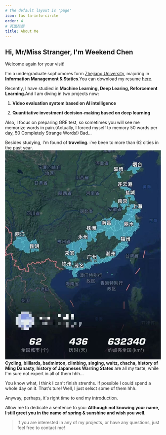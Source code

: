 ```yaml
---
# the default layout is 'page'
icon: fas fa-info-circle
order: 4
# 页面标题
title: About Me
---
```


## Hi, Mr/Miss Stranger, I'm Weekend Chen

Welcome again for your visit!

I'm a undergraduate sophomores form [Zhejiang University](https://www.zju.edu.cn "Official Website of ZJU"), majoring in **Information Management & Statics**.You can download my resume [here](/assets/file/Weekend's%20Resume.pdf).

Recently, I have studied in **Machine Learning, Deep Learing, Reforcement Learning**.And I am diving in two projects now:

1. **Video evaluation system based on AI intelligence**

2. **Quantitative investment decision-making based on deep learning**

Also, I focus on preparing GRE test, so sometimes you will see me memorize words in pain.(Actually, I forced myself to memory 50 words per day, 50 Completely Strange Words!) Bad... 

Besides studying, I'm found of **traveling**. i've been to more than 62 cities in the past year. ![My travel route](/assets/img/myTravelRoute.jpg) **Cycling, billiards, badminton, climbing, singing, waitz, chacha, history of Ming Danasty, history of Japaneses Warring States** are all my taste, while I'm sure not expert in all of them hhh... 

You know what, I think I can't finish strenths. If possible I could spend a whole day on it. That's ture! Well, I just selsct some of them hhh.

Anyway, perhaps, it's right time to end my introduction. 

Allow me to dedicate a sentence to you:  **Although not knowing your name, I still greet you in the name of spring & sunshine and wish you well.**


> If you are interested in any of my projects, or have any questions, just feel free to contact me!


